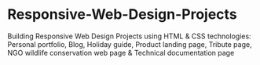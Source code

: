 # Responsive-Web-Design-Projects
Building Responsive Web Design Projects using HTML & CSS technologies: Personal portfolio, Blog, Holiday guide, Product landing page, Tribute page, NGO wildlife conservation web page & Technical documentation page
